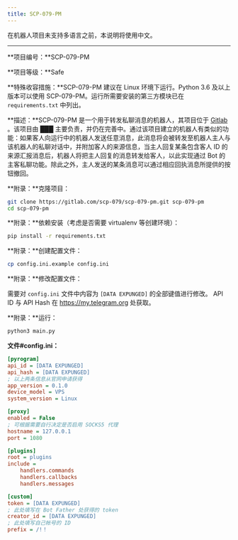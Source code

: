 ```yaml
---
title: SCP-079-PM
---
```


<link rel="stylesheet" href="/css/chinese.css">

在机器人项目未支持多语言之前，本说明将使用中文。

---

**项目编号：**SCP-079-PM

**项目等级：**Safe

**特殊收容措施：**SCP-079-PM 建议在 Linux 环境下运行。Python 3.6 及以上版本可以使用 SCP-079-PM。运行所需要安装的第三方模块已在 `requirements.txt` 中列出。

**描述：**SCP-079-PM 是一个用于转发私聊消息的机器人，其项目位于 <a href="https://gitlab.com/scp-079/scp-079-pm" target="_blank">Gitlab</a> 。该项目由 ███ 主要负责，并仍在完善中。通过该项目建立的机器人有类似的功能：如果客人向运行中的机器人发送任意消息，此消息将会被转发至机器人主人与该机器人的私聊对话中，并附加客人的来源信息，当主人回复某条包含客人 ID 的来源汇报消息后，机器人将把主人回复的消息转发给客人，以此实现通过 Bot 的主客私聊功能。除此之外，主人发送的某条消息可以通过相应回执消息所提供的按钮撤回。

**附录：**克隆项目：

```bash
git clone https://gitlab.com/scp-079/scp-079-pm.git scp-079-pm
cd scp-079-pm
```

**附录：**依赖安装（考虑是否需要 virtualenv 等创建环境）：

```bash
pip install -r requirements.txt
```

**附录：**创建配置文件：

```bash
cp config.ini.example config.ini
```

**附录：**修改配置文件：

需要对 `config.ini` 文件中内容为 `[DATA EXPUNGED]` 的全部键值进行修改。 API ID 与 API Hash 在 https://my.telegram.org 处获取。

**附录：**运行：

```bash
python3 main.py
```

**文件#config.ini：**

```ini
[pyrogram]
api_id = [DATA EXPUNGED] 
api_hash = [DATA EXPUNGED]
; 以上两条信息从官网申请获得
app_version = 0.1.0
device_model = VPS
system_version = Linux

[proxy]
enabled = False
; 可根据需要自行决定是否启用 SOCKS5 代理
hostname = 127.0.0.1
port = 1080

[plugins]
root = plugins
include =
    handlers.commands
    handlers.callbacks
    handlers.messages

[custom]
token = [DATA EXPUNGED]
; 此处填写在 Bot Father 处获得的 token
creator_id = [DATA EXPUNGED]
; 此处填写自己帐号的 ID
prefix = /!！
```

<audio src="/audio/door/dooropenpage.ogg" autoplay></audio>
